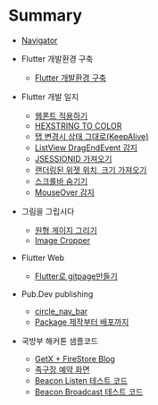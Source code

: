 # Summary

* [Navigator](README.md)
- Flutter 개발환경 구축
    - [Flutter 개발환경 구축](000.md)
- Flutter 개발 일지
    - [웹폰트 적용하기](001.md)
    - [HEXSTRING TO COLOR](002.md)
    - [탭 변경시 상태 그대로(KeepAlive)](003.md)
    - [ListView DragEndEvent 감지](004.md)
    - [JSESSIONID 가져오기](https://github.com/111coding/flutter_session_utils/blob/main/session_utils.dart)
    - [랜더링된 위젯 위치, 크기 가져오기](https://github.com/111coding/flutter_overlay_tooltip/blob/master/lib/render_util.dart)
    - [스크롤바 숨기기](https://github.com/111coding/flutter_scrollbar_hide_code)
    - [MouseOver 감지](https://github.com/111coding/flutter_hover_button/blob/main/svg_button.dart)
    
- 그림을 그립시다
    - [원형 게이지 그리기](1_001.md)
    - [Image Cropper](1_002.md)

- Flutter Web
    - [Flutter로 gitpage만들기](https://github.com/111coding/flutter_gitpage_home)

- Pub.Dev publishing
    - [circle_nav_bar](https://pub.dev/packages/circle_nav_bar)
    - [Package 제작부터 배포까지](pub_001.md)

- 국방부 해커톤 샘플코드
  - [GetX + FireStore Blog](https://github.com/111coding/Flutter-GetX-Firesotre-Blog)
  - [족구장 예약 화면](https://github.com/111coding/Flutter-GetX-Jokkoo)
  - [Beacon Listen 테스트 코드](https://github.com/111coding/Flutter-Beacon-Listen)
  - [Beacon Broadcast 테스트 코드](https://github.com/111coding/Flutter-Beacon-Broadcast)

